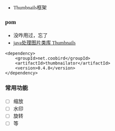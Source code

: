 <font face="Simsun" size=3>

- Thumbnails框架

### pom

- 没咋用过，忘了
- [java处理图片类库 Thumbnails](https://blog.csdn.net/qq_30336433/article/details/81298154)
~~~
<dependency>
    <groupId>net.coobird</groupId>
    <artifactId>thumbnailator</artifactId>
    <version>0.4.8</version>
</dependency>
~~~

### 常用功能

- [ ] 缩放
- [ ] 水印
- [ ] 旋转
- [ ] 等

</font>